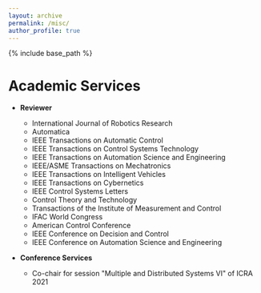 ```yaml
---
layout: archive
permalink: /misc/
author_profile: true
---
```


{% include base_path %}

Academic Services
======

* **Reviewer**
  * International Journal of Robotics Research
  * Automatica 
  * IEEE Transactions on Automatic Control
  * IEEE Transactions on Control Systems Technology
  * IEEE Transactions on Automation Science and Engineering
  * IEEE/ASME Transactions on Mechatronics
  * IEEE Transactions on Intelligent Vehicles
  * IEEE Transactions on Cybernetics
  * IEEE Control Systems Letters
  * Control Theory and Technology
  * Transactions of the Institute of Measurement and Control
  * IFAC World Congress
  * American Control Conference
  * IEEE Conference on Decision and Control
  * IEEE Conference on Automation Science and Engineering
 
* **Conference Services**
  * Co-chair for session "Multiple and Distributed Systems VI" of ICRA 2021

